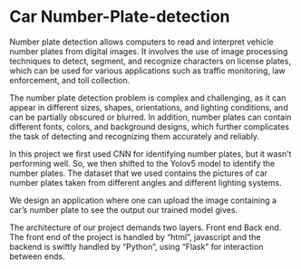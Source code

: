 # Car Number-Plate-detection

Number plate detection allows computers to read and interpret vehicle number plates from digital images. It involves the use of image processing techniques to detect, segment, and recognize characters on license plates, which can be used for various applications such as traffic monitoring, law enforcement, and toll collection.

The number plate detection problem is complex and challenging, as it can appear in different sizes, shapes, orientations, and lighting conditions, and can be partially obscured or blurred. In addition, number plates can contain different fonts, colors, and background designs, which further complicates the task of detecting and recognizing them accurately and reliably.

In this project we first used CNN for identifying number plates, but it wasn’t performing well. So, we then shifted to the Yolov5 model to identify the number plates. The dataset that we used contains the pictures of car number plates taken from different angles and different lighting systems.

We design an application where one can upload the image containing a car’s number plate to see the output our trained model gives.

The architecture of our project demands two layers.
Front end
Back end.
The front end of the project is handled by “html”, javascript and the backend is swiftly handled by “Python”, using “Flask” for interaction between ends.
